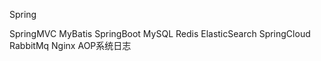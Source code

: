 Spring



SpringMVC
MyBatis
SpringBoot
MySQL 
Redis 
ElasticSearch 
SpringCloud
RabbitMq 
Nginx 
AOP系统日志